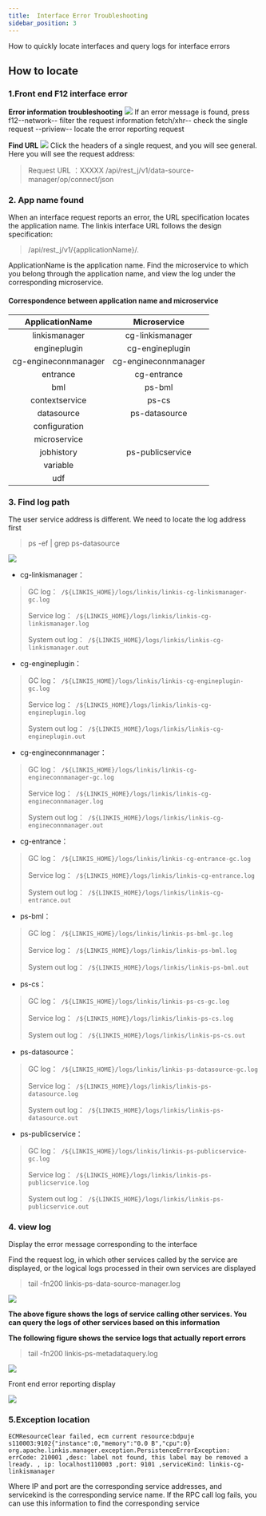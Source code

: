 ```yaml
---
title:  Interface Error Troubleshooting
sidebar_position: 3
---
```


How to quickly locate interfaces and query logs for interface errors

##  How to locate

###  1.Front end F12 interface error
**Error information troubleshooting**
![](/Images/tuning-and-troubleshooting/error-guide/errorMsg.png)
If an error message is found, press f12--network-- filter the request information fetch/xhr-- check the single request --priview-- locate the error reporting request

**Find URL**
![](/Images/tuning-and-troubleshooting/error-guide/findUrl.png)
Click the headers of a single request, and you will see general. Here you will see the request address:
>Request URL ：XXXXX /api/rest_j/v1/data-source-manager/op/connect/json

###  2. App name found
When an interface request reports an error, the URL specification locates the application name.
The linkis interface URL follows the design specification:
>/api/rest_j/v1/{applicationName}/.

ApplicationName is the application name. Find the microservice to which you belong through the application name, and view the log under the corresponding microservice.

####  Correspondence between application name and microservice

|ApplicationName|Microservice|
|:----:|:----:|
|linkismanager|cg-linkismanager|
|engineplugin|cg-engineplugin|
|cg-engineconnmanager|cg-engineconnmanager|
|entrance|cg-entrance|
|bml|ps-bml|
|contextservice|ps-cs|
|datasource|ps-datasource|
|configuration||
|microservice||
|jobhistory|ps-publicservice|
|variable||
|udf||


###  3. Find log path
The user service address is different. We need to locate the log address first
> ps -ef | grep  ps-datasource

![](/Images/tuning-and-troubleshooting/error-guide/logs.png)

- cg-linkismanager：
>GC log：` /${LINKIS_HOME}/logs/linkis/linkis-cg-linkismanager-gc.log`
>
>Service log：` /${LINKIS_HOME}/logs/linkis/linkis-cg-linkismanager.log`
>
>System out log：` /${LINKIS_HOME}/logs/linkis/linkis-cg-linkismanager.out`

- cg-engineplugin：
>GC log：` /${LINKIS_HOME}/logs/linkis/linkis-cg-engineplugin-gc.log`
>
>Service log：` /${LINKIS_HOME}/logs/linkis/linkis-cg-engineplugin.log`
>
>System out log：` /${LINKIS_HOME}/logs/linkis/linkis-cg-engineplugin.out`

- cg-engineconnmanager：
>GC log：` /${LINKIS_HOME}/logs/linkis/linkis-cg-engineconnmanager-gc.log`
>
>Service log：` /${LINKIS_HOME}/logs/linkis/linkis-cg-engineconnmanager.log`
>
>System out log：` /${LINKIS_HOME}/logs/linkis/linkis-cg-engineconnmanager.out`

- cg-entrance：
>GC log：` /${LINKIS_HOME}/logs/linkis/linkis-cg-entrance-gc.log`
>
>Service log：` /${LINKIS_HOME}/logs/linkis/linkis-cg-entrance.log`
>
>System out log：` /${LINKIS_HOME}/logs/linkis/linkis-cg-entrance.out`

- ps-bml：
>GC log：` /${LINKIS_HOME}/logs/linkis/linkis-ps-bml-gc.log`
>
>Service log：` /${LINKIS_HOME}/logs/linkis/linkis-ps-bml.log`
>
>System out log：` /${LINKIS_HOME}/logs/linkis/linkis-ps-bml.out`

- ps-cs：
>GC log：` /${LINKIS_HOME}/logs/linkis/linkis-ps-cs-gc.log`
>
>Service log：` /${LINKIS_HOME}/logs/linkis/linkis-ps-cs.log`
>
>System out log：` /${LINKIS_HOME}/logs/linkis/linkis-ps-cs.out`

- ps-datasource：
>GC log：` /${LINKIS_HOME}/logs/linkis/linkis-ps-datasource-gc.log`
>
>Service log：` /${LINKIS_HOME}/logs/linkis/linkis-ps-datasource.log`
>
>System out log：` /${LINKIS_HOME}/logs/linkis/linkis-ps-datasource.out`

- ps-publicservice：
>GC log：` /${LINKIS_HOME}/logs/linkis/linkis-ps-publicservice-gc.log`
>
>Service log：` /${LINKIS_HOME}/logs/linkis/linkis-ps-publicservice.log`
>
>System out log：` /${LINKIS_HOME}/logs/linkis/linkis-ps-publicservice.out`

###  4. view log
Display the error message corresponding to the interface

Find the request log, in which other services called by the service are displayed, or the logical logs processed in their own services are displayed
>tail -fn200 linkis-ps-data-source-manager.log

![](/Images/tuning-and-troubleshooting/error-guide/datasourcemanager.png)

**The above figure shows the logs of service calling other services. You can query the logs of other services based on this information**

**The following figure shows the service logs that actually report errors**

>tail -fn200 linkis-ps-metadataquery.log

![](/Images/tuning-and-troubleshooting/error-guide/errorMsgFromMeta.png)

Front end error reporting display

![](/Images/tuning-and-troubleshooting/error-guide/errorMsg.png)


### 5.Exception location
`ECMResourceClear failed, ecm current resource:bdpuje
s110003:9102{"instance":0,"memory":"0.0 B","cpu":0} org.apache.linkis.manager.exception.PersistenceErrorException: errCode: 210001 ,desc: label not found, this label may be removed a
lready. , ip: localhost110003 ,port: 9101 ,serviceKind: linkis-cg-linkismanager`

Where IP and port are the corresponding service addresses, and servicekind is the corresponding service name. If the RPC call log fails, you can use this information to find the corresponding service
